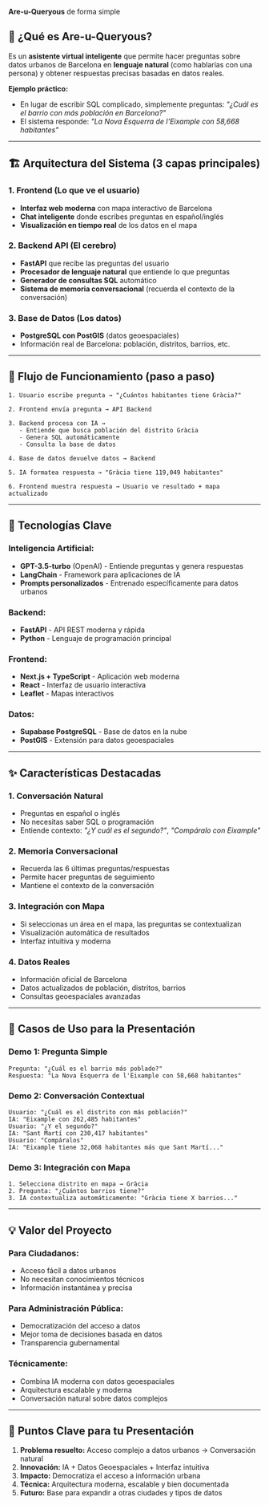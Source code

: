 **Are-u-Queryous** de forma simple

## 🎯 **¿Qué es Are-u-Queryous?**

Es un **asistente virtual inteligente** que permite hacer preguntas sobre datos urbanos de Barcelona en **lenguaje natural** (como hablarías con una persona) y obtener respuestas precisas basadas en datos reales.

**Ejemplo práctico:**
- En lugar de escribir SQL complicado, simplemente preguntas: *"¿Cuál es el barrio con más población en Barcelona?"*
- El sistema responde: *"La Nova Esquerra de l'Eixample con 58,668 habitantes"*

---

## 🏗️ **Arquitectura del Sistema (3 capas principales)**

### 1. **Frontend (Lo que ve el usuario)**
- **Interfaz web moderna** con mapa interactivo de Barcelona
- **Chat inteligente** donde escribes preguntas en español/inglés
- **Visualización en tiempo real** de los datos en el mapa

### 2. **Backend API (El cerebro)**
- **FastAPI** que recibe las preguntas del usuario
- **Procesador de lenguaje natural** que entiende lo que preguntas
- **Generador de consultas SQL** automático
- **Sistema de memoria conversacional** (recuerda el contexto de la conversación)

### 3. **Base de Datos (Los datos)**
- **PostgreSQL con PostGIS** (datos geoespaciales)
- Información real de Barcelona: población, distritos, barrios, etc.

---

## 🔄 **Flujo de Funcionamiento (paso a paso)**

```
1. Usuario escribe pregunta → "¿Cuántos habitantes tiene Gràcia?"

2. Frontend envía pregunta → API Backend

3. Backend procesa con IA → 
   - Entiende que busca población del distrito Gràcia
   - Genera SQL automáticamente
   - Consulta la base de datos

4. Base de datos devuelve datos → Backend

5. IA formatea respuesta → "Gràcia tiene 119,049 habitantes"

6. Frontend muestra respuesta → Usuario ve resultado + mapa actualizado
```

---

## 🧠 **Tecnologías Clave**

### **Inteligencia Artificial:**
- **GPT-3.5-turbo** (OpenAI) - Entiende preguntas y genera respuestas
- **LangChain** - Framework para aplicaciones de IA
- **Prompts personalizados** - Entrenado específicamente para datos urbanos

### **Backend:**
- **FastAPI** - API REST moderna y rápida
- **Python** - Lenguaje de programación principal

### **Frontend:**
- **Next.js + TypeScript** - Aplicación web moderna
- **React** - Interfaz de usuario interactiva
- **Leaflet** - Mapas interactivos

### **Datos:**
- **Supabase PostgreSQL** - Base de datos en la nube
- **PostGIS** - Extensión para datos geoespaciales

---

## ✨ **Características Destacadas**

### 1. **Conversación Natural**
- Preguntas en español o inglés
- No necesitas saber SQL o programación
- Entiende contexto: *"¿Y cuál es el segundo?"*, *"Compáralo con Eixample"*

### 2. **Memoria Conversacional**
- Recuerda las 6 últimas preguntas/respuestas
- Permite hacer preguntas de seguimiento
- Mantiene el contexto de la conversación

### 3. **Integración con Mapa**
- Si seleccionas un área en el mapa, las preguntas se contextualizan
- Visualización automática de resultados
- Interfaz intuitiva y moderna

### 4. **Datos Reales**
- Información oficial de Barcelona
- Datos actualizados de población, distritos, barrios
- Consultas geoespaciales avanzadas

---

## 🎯 **Casos de Uso para la Presentación**

### **Demo 1: Pregunta Simple**
```
Pregunta: "¿Cuál es el barrio más poblado?"
Respuesta: "La Nova Esquerra de l'Eixample con 58,668 habitantes"
```

### **Demo 2: Conversación Contextual**
```
Usuario: "¿Cuál es el distrito con más población?"
IA: "Eixample con 262,485 habitantes"
Usuario: "¿Y el segundo?"
IA: "Sant Martí con 230,417 habitantes"
Usuario: "Compáralos"
IA: "Eixample tiene 32,068 habitantes más que Sant Martí..."
```

### **Demo 3: Integración con Mapa**
```
1. Selecciona distrito en mapa → Gràcia
2. Pregunta: "¿Cuántos barrios tiene?"
3. IA contextualiza automáticamente: "Gràcia tiene X barrios..."
```

---

## 💡 **Valor del Proyecto**

### **Para Ciudadanos:**
- Acceso fácil a datos urbanos
- No necesitan conocimientos técnicos
- Información instantánea y precisa

### **Para Administración Pública:**
- Democratización del acceso a datos
- Mejor toma de decisiones basada en datos
- Transparencia gubernamental

### **Técnicamente:**
- Combina IA moderna con datos geoespaciales
- Arquitectura escalable y moderna
- Conversación natural sobre datos complejos

---

## 🚀 **Puntos Clave para tu Presentación**

1. **Problema resuelto:** Acceso complejo a datos urbanos → Conversación natural
2. **Innovación:** IA + Datos Geoespaciales + Interfaz intuitiva
3. **Impacto:** Democratiza el acceso a información urbana
4. **Técnica:** Arquitectura moderna, escalable y bien documentada
5. **Futuro:** Base para expandir a otras ciudades y tipos de datos